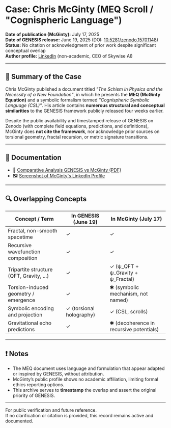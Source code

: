 # Case: Chris McGinty (MEQ Scroll / "Cognispheric Language")

**Date of publication (McGinty):** July 17, 2025  
**Date of GENESIS release:** June 19, 2025 (DOI: [10.5281/zenodo.15701148](https://doi.org/10.5281/zenodo.15701148))  
**Status:** No citation or acknowledgment of prior work despite significant conceptual overlap  
**Author profile:** [LinkedIn](https://www.linkedin.com/in/christophermcginty/) (non-academic, CEO of Skywise AI)

---

## 🚩 Summary of the Case

Chris McGinty published a document titled *"The Schism in Physics and the Necessity of a New Foundation"*, in which he presents the **MEQ (McGinty Equation)** and a symbolic formalism termed *"Cognispheric Symbolic Language (CSL)"*. His article contains **numerous structural and conceptual similarities** to the GENESIS framework publicly released four weeks earlier.

Despite the public availability and timestamped release of GENESIS on Zenodo (with complete field equations, predictions, and definitions), McGinty does **not cite the framework**, nor acknowledge prior sources on torsional geometry, fractal recursion, or metric signature transitions.

---

## 🧾 Documentation

- 📄 [Comparative Analysis GENESIS vs McGinty (PDF)](./Comparative_Analysis_GENESIS_vs_McGinty.pdf)
- 🖼️ [Screenshot of McGinty's LinkedIn Profile](./Screenshot_LinkedIn_Profile.png)

---

## 🔍 Overlapping Concepts

| Concept / Term                             | In GENESIS (June 19) | In McGinty (July 17)         |
|-------------------------------------------|------------------------|-------------------------------|
| Fractal, non-smooth spacetime              | ✓                      | ✓                             |
| Recursive wavefunction composition         | ✓                      | ✓                             |
| Tripartite structure (QFT, Gravity, ...)   | ✓                      | ✓ (ψ_QFT + ψ_Gravity + ψ_Fractal) |
| Torsion-induced geometry / emergence       | ✓                      | ✱ (symbolic mechanism, not named) |
| Symbolic encoding and projection           | ✓ (torsional holography) | ✓ (CSL, scrolls)              |
| Gravitational echo predictions             | ✓                      | ✱ (decoherence in recursive potentials) |

---

## ❗ Notes

- The MEQ document uses language and formulation that appear adapted or inspired by GENESIS, without attribution.  
- McGinty’s public profile shows no academic affiliation, limiting formal ethics reporting options.  
- This archive serves to **timestamp** the overlap and assert the original priority of GENESIS.

---

For public verification and future reference.  
If no clarification or citation is provided, this record remains active and documented.

